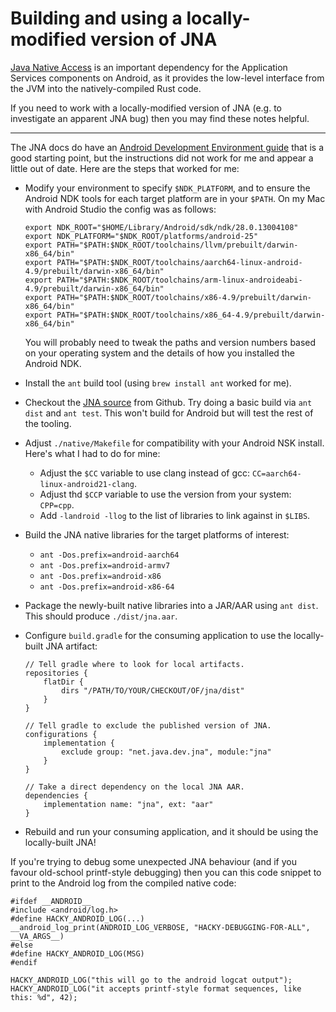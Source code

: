 # Building and using a locally-modified version of JNA

[Java Native Access](https://github.com/java-native-access/jna/) is an important dependency
for the Application Services components on Android, as it provides the low-level interface
from the JVM into the natively-compiled Rust code.

If you need to work with a locally-modified version of JNA (e.g. to investigate an apparent
JNA bug) then you may find these notes helpful.

---

The JNA docs do have an [Android Development Environment guide](https://github.com/java-native-access/jna/blob/master/www/AndroidDevelopmentEnvironment.md)
that is a good starting point, but the instructions did not work for me and appear a little out of date.
Here are the steps that worked for me:

* Modify your environment to specify `$NDK_PLATFORM`, and to ensure the Android NDK tools
  for each target platform are in your `$PATH`. On my Mac with Android Studio the
  config was as follows:
    ```
    export NDK_ROOT="$HOME/Library/Android/sdk/ndk/28.0.13004108"
    export NDK_PLATFORM="$NDK_ROOT/platforms/android-25"
    export PATH="$PATH:$NDK_ROOT/toolchains/llvm/prebuilt/darwin-x86_64/bin"
    export PATH="$PATH:$NDK_ROOT/toolchains/aarch64-linux-android-4.9/prebuilt/darwin-x86_64/bin"
    export PATH="$PATH:$NDK_ROOT/toolchains/arm-linux-androideabi-4.9/prebuilt/darwin-x86_64/bin"
    export PATH="$PATH:$NDK_ROOT/toolchains/x86-4.9/prebuilt/darwin-x86_64/bin"
    export PATH="$PATH:$NDK_ROOT/toolchains/x86_64-4.9/prebuilt/darwin-x86_64/bin"
    ```
  You will probably need to tweak the paths and version numbers based on your operating system and
  the details of how you installed the Android NDK.

* Install the `ant` build tool (using `brew install ant` worked for me).

* Checkout the [JNA source](https://github.com/java-native-access/jna) from Github. Try doing a basic
  build via `ant dist` and `ant test`. This won't build for Android but will test the rest of the tooling.

* Adjust `./native/Makefile` for compatibility with your Android NSK install. Here's what I had to do for mine:
    * Adjust the `$CC` variable to use clang instead of gcc: `CC=aarch64-linux-android21-clang`.
    * Adjust thd `$CCP` variable to use the version from your system: `CPP=cpp`.
    * Add `-landroid -llog` to the list of libraries to link against in `$LIBS`.

* Build the JNA native libraries for the target platforms of interest:
    * `ant -Dos.prefix=android-aarch64`
    * `ant -Dos.prefix=android-armv7`
    * `ant -Dos.prefix=android-x86`
    * `ant -Dos.prefix=android-x86-64`

* Package the newly-built native libraries into a JAR/AAR using `ant dist`.
  This should produce `./dist/jna.aar`.

* Configure `build.gradle` for the consuming application to use the locally-built JNA artifact:
    ```
    // Tell gradle where to look for local artifacts.
    repositories {
        flatDir {
            dirs "/PATH/TO/YOUR/CHECKOUT/OF/jna/dist"
        }
    }

    // Tell gradle to exclude the published version of JNA.
    configurations {
        implementation {
            exclude group: "net.java.dev.jna", module:"jna"
        }
    }

    // Take a direct dependency on the local JNA AAR.
    dependencies {
        implementation name: "jna", ext: "aar"
    }
    ```

* Rebuild and run your consuming application, and it should be using the locally-built JNA!

If you're trying to debug some unexpected JNA behaviour (and if you favour old-school printf-style debugging)
then you can this code snippet to print to the Android log from the compiled native code:

```
#ifdef __ANDROID__
#include <android/log.h>
#define HACKY_ANDROID_LOG(...) __android_log_print(ANDROID_LOG_VERBOSE, "HACKY-DEBUGGING-FOR-ALL", __VA_ARGS__)
#else
#define HACKY_ANDROID_LOG(MSG)
#endif

HACKY_ANDROID_LOG("this will go to the android logcat output");
HACKY_ANDROID_LOG("it accepts printf-style format sequences, like this: %d", 42);
```
